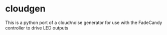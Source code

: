# cloudgen
This is a python port of a cloud/noise generator for use with the FadeCandy controller to drive LED outputs

